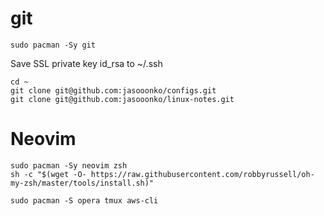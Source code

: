 # git

```
sudo pacman -Sy git
```

Save SSL private key id_rsa to ~/.ssh

```
cd ~
git clone git@github.com:jasooonko/configs.git
git clone git@github.com:jasooonko/linux-notes.git
```

# Neovim

```
sudo pacman -Sy neovim zsh
sh -c "$(wget -O- https://raw.githubusercontent.com/robbyrussell/oh-my-zsh/master/tools/install.sh)"

sudo pacman -S opera tmux aws-cli
```
